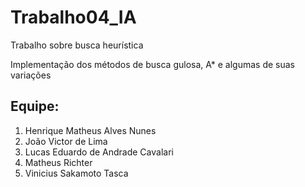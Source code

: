 # Trabalho04_IA
Trabalho sobre busca heurística

Implementação dos métodos de busca gulosa, A* e algumas de suas variações

## Equipe:
1. Henrique Matheus Alves Nunes
1. João Victor de Lima
1. Lucas Eduardo de Andrade Cavalari
1. Matheus Richter
1. Vinicius Sakamoto Tasca